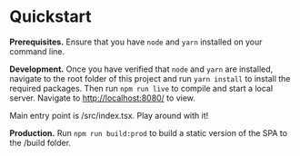 # Quickstart

**Prerequisites.** Ensure that you have `node` and `yarn` installed on your
command line.

**Development.** Once you have verified that `node` and `yarn` are installed,
navigate to the root folder of this project and run `yarn install` to install 
the required packages. Then run `npm run live` to compile and start a local
server. Navigate to <http://localhost:8080/> to view.

Main entry point is /src/index.tsx. Play around with it!

**Production.** Run `npm run build:prod` to build a static version of the SPA
to the /build folder.
